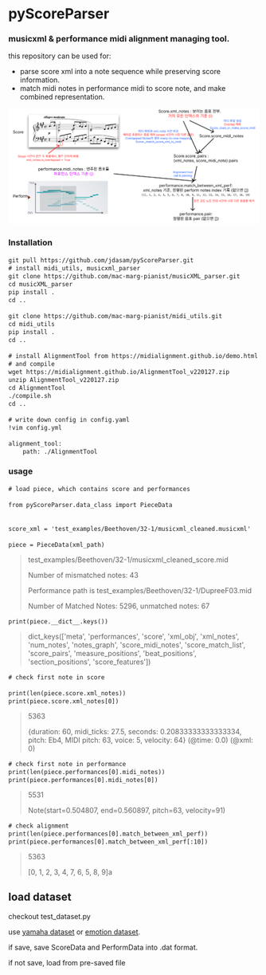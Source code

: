 pyScoreParser
======================

### musicxml & performance midi alignment managing tool.
this repository can be used for:
- parse score xml into a note sequence while preserving score information.
- match midi notes in performance midi to score note, and make combined representation.

![alignment figure](images/diagram.png "diagram")

### Installation
```
git pull https://github.com/jdasam/pyScoreParser.git
# install midi_utils, musicxml_parser
git clone https://github.com/mac-marg-pianist/musicXML_parser.git
cd musicXML_parser
pip install .
cd ..

git clone https://github.com/mac-marg-pianist/midi_utils.git
cd midi_utils
pip install .
cd ..

# install AlignmentTool from https://midialignment.github.io/demo.html
# and compile
wget https://midialignment.github.io/AlignmentTool_v220127.zip
unzip AlignmentTool_v220127.zip
cd AlignmentTool
./compile.sh
cd ..

# write down config in config.yaml
!vim config.yml

alignment_tool:
    path: ./AlignmentTool
```
### usage

```
# load piece, which contains score and performances

from pyScoreParser.data_class import PieceData


score_xml = 'test_examples/Beethoven/32-1/musicxml_cleaned.musicxml'

piece = PieceData(xml_path)
```
> test_examples/Beethoven/32-1/musicxml_cleaned_score.mid
>
> Number of mismatched notes:  43
>
> Performance path is  test_examples/Beethoven/32-1/DupreeF03.mid
>
> Number of Matched Notes: 5296, unmatched notes: 67

```
print(piece.__dict__.keys())
```
> dict_keys(['meta', 'performances', 'score', 'xml_obj', 'xml_notes', 'num_notes', 'notes_graph', 'score_midi_notes', 'score_match_list', 'score_pairs', 'measure_positions', 'beat_positions', 'section_positions', 'score_features'])

```
# check first note in score

print(len(piece.score.xml_notes))
print(piece.score.xml_notes[0])
```
> 5363
>
> {duration: 60, midi_ticks: 27.5, seconds: 0.20833333333333334, pitch: Eb4, MIDI pitch: 63, voice: 5, velocity: 64} (@time: 0.0) (@xml: 0)

```
# check first note in performance
print(len(piece.performances[0].midi_notes))
print(piece.performances[0].midi_notes[0])
```
> 5531
>
> Note(start=0.504807, end=0.560897, pitch=63, velocity=91)

```
# check alignment
print(len(piece.performances[0].match_between_xml_perf))
print(piece.performances[0].match_between_xml_perf[:10])
```
> 5363
>
> [0, 1, 2, 3, 4, 7, 6, 5, 8, 9]a


## load dataset

checkout test_dataset.py

use [yamaha dataset](https://github.com/mac-marg-pianist/chopin_cleaned) or  [emotion dataset](https://github.com/mac-marg-pianist/EmotionData).

if save, save ScoreData and PerformData into .dat format.

if not save, load from pre-saved file